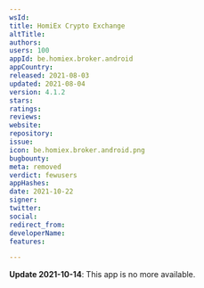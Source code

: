```yaml
---
wsId: 
title: HomiEx Crypto Exchange
altTitle: 
authors: 
users: 100
appId: be.homiex.broker.android
appCountry: 
released: 2021-08-03
updated: 2021-08-04
version: 4.1.2
stars: 
ratings: 
reviews: 
website: 
repository: 
issue: 
icon: be.homiex.broker.android.png
bugbounty: 
meta: removed
verdict: fewusers
appHashes: 
date: 2021-10-22
signer: 
twitter: 
social: 
redirect_from: 
developerName: 
features: 

---
```


**Update 2021-10-14**: This app is no more available.

